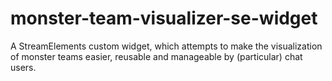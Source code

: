 # monster-team-visualizer-se-widget
A StreamElements custom widget, which attempts to make the visualization of monster teams easier, reusable and manageable by (particular) chat users.
